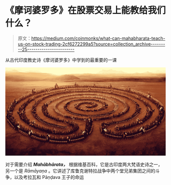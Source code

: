 # 《摩诃婆罗多》在股票交易上能教给我们什么？

> 原文：<https://medium.com/coinmonks/what-can-mahabharata-teach-us-on-stock-trading-2cf6272299a5?source=collection_archive---------25----------------------->

从古代印度教史诗《摩诃婆罗多》中学到的最重要的一课

![](img/6cc4e01c1dd3c71567bf21e516f67e62.png)

对于需要介绍 ***Mahābhārata，*** 根据维基百科，它是古印度两大梵语史诗之一，另一个是 *Rāmāyaṇa* 。它讲述了库鲁克谢特拉战争中两个堂兄弟集团之间的斗争，以及考拉瓦和 Pāṇḍava 王子的命运